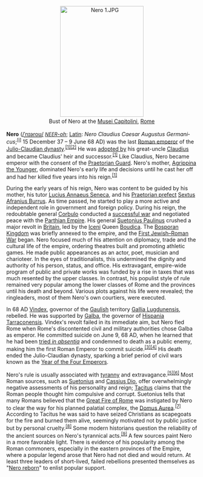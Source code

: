 <div class="photo" colspan="2" style="text-align: center; margin: 25px 0 10px;"><a class="image" href="https://en.wikipedia.org/wiki/File:Nero_1.JPG"><img alt="Nero 1.JPG" data-file-height="3436" data-file-width="2577" decoding="async" height="293" src="https://upload.wikimedia.org/wikipedia/commons/thumb/8/89/Nero_1.JPG/220px-Nero_1.JPG" srcset="https://upload.wikimedia.org/wikipedia/commons/thumb/8/89/Nero_1.JPG/330px-Nero_1.JPG 1.5x, //upload.wikimedia.org/wikipedia/commons/thumb/8/89/Nero_1.JPG/440px-Nero_1.JPG 2x" width="220"/></a><div style="line-height:normal;padding-bottom:0.2em;padding-top:0.2em;">Bust of Nero at the <a class="mw-redirect" href="https://en.wikipedia.org/wiki/Musei_Capitolini" title="Musei Capitolini">Musei Capitolini</a>, <a href="https://en.wikipedia.org/wiki/Rome" title="Rome">Rome</a></div></div>

[comment]: # 'breakpoint'
<p><b>Nero</b> (<span class="rt-commentedText nowrap"><span class="IPA nopopups noexcerpt"><a href="https://en.wikipedia.org/wiki/Help:IPA/English" title="Help:IPA/English">/<span style="border-bottom:1px dotted"><span title="/ˈ/: primary stress follows">ˈ</span><span title="'n' in 'nigh'">n</span><span title="/ɪər/: 'ear' in 'near'">ɪər</span><span title="/oʊ/: 'o' in 'code'">oʊ</span></span>/</a></span></span> <a href="https://en.wikipedia.org/wiki/Help:Pronunciation_respelling_key" title="Help:Pronunciation respelling key"><i title="English pronunciation respelling"><span style="font-size:90%">NEER</span>-oh</i></a>; <a class="mw-redirect" href="https://en.wikipedia.org/wiki/Latin_language" title="Latin language">Latin</a>: <i lang="la">Nero Claudius Caesar Augustus Germanicus</i>;<sup class="reference" id="cite_ref-1"><a href="#cite_note-1">[i]</a></sup> 15 December 37 – 9 June 68 AD) was the last <a href="https://en.wikipedia.org/wiki/Roman_emperor" title="Roman emperor">Roman emperor</a> of the <a href="https://en.wikipedia.org/wiki/Julio-Claudian_dynasty" title="Julio-Claudian dynasty">Julio-Claudian dynasty</a>.<sup class="reference" id="cite_ref-Jarus_2-0"><a href="#cite_note-Jarus-2">[1]</a></sup><sup class="reference" id="cite_ref-History.com_3-0"><a href="#cite_note-History.com-3">[2]</a></sup> He was <a class="mw-redirect" href="https://en.wikipedia.org/wiki/Adoption_in_Ancient_Rome" title="Adoption in Ancient Rome">adopted by</a> his great-uncle <a href="https://en.wikipedia.org/wiki/Claudius" title="Claudius">Claudius</a> and became Claudius' heir and successor.<sup class="reference" id="cite_ref-Jarus_2-1"><a href="#cite_note-Jarus-2">[1]</a></sup> Like Claudius, Nero became emperor with the consent of the <a href="https://en.wikipedia.org/wiki/Praetorian_Guard" title="Praetorian Guard">Praetorian Guard</a>. Nero's mother, <a href="https://en.wikipedia.org/wiki/Agrippina_the_Younger" title="Agrippina the Younger">Agrippina the Younger</a>, dominated Nero's early life and decisions until he cast her off and had her killed five years into his reign.<sup class="reference" id="cite_ref-Jarus_2-2"><a href="#cite_note-Jarus-2">[1]</a></sup>
</p><p>During the early years of his reign, Nero was content to be guided by his mother, his tutor <a class="mw-redirect" href="https://en.wikipedia.org/wiki/Seneca_the_younger" title="Seneca the younger">Lucius Annaeus Seneca</a>, and his <a href="https://en.wikipedia.org/wiki/Praetorian_prefect" title="Praetorian prefect">Praetorian prefect</a> <a href="https://en.wikipedia.org/wiki/Sextus_Afranius_Burrus" title="Sextus Afranius Burrus">Sextus Afranius Burrus</a>. As time passed, he started to play a more active and independent role in government and foreign policy. During his reign, the redoubtable general <a class="mw-redirect" href="https://en.wikipedia.org/wiki/Corbulo" title="Corbulo">Corbulo</a> conducted a <a href="https://en.wikipedia.org/wiki/Roman%E2%80%93Parthian_War_of_58%E2%80%9363" title="Roman–Parthian War of 58–63">successful war</a> and negotiated peace with the <a href="https://en.wikipedia.org/wiki/Parthian_Empire" title="Parthian Empire">Parthian Empire</a>. His general <a class="mw-redirect" href="https://en.wikipedia.org/wiki/Suetonius_Paulinus" title="Suetonius Paulinus">Suetonius Paulinus</a> crushed a major revolt in <a href="https://en.wikipedia.org/wiki/Roman_Britain" title="Roman Britain">Britain</a>, led by the <a href="https://en.wikipedia.org/wiki/Iceni" title="Iceni">Iceni</a> Queen <a href="https://en.wikipedia.org/wiki/Boudica" title="Boudica">Boudica</a>. The <a href="https://en.wikipedia.org/wiki/Bosporan_Kingdom" title="Bosporan Kingdom">Bosporan Kingdom</a> was briefly annexed to the empire, and the <a href="https://en.wikipedia.org/wiki/First_Jewish%E2%80%93Roman_War" title="First Jewish–Roman War">First Jewish–Roman War</a> began. Nero focused much of his attention on diplomacy, trade and the cultural life of the empire, ordering theatres built and promoting athletic games. He made public appearances as an actor, poet, musician and charioteer. In the eyes of traditionalists, this undermined the dignity and authority of his person, status, and office. His extravagant, empire-wide program of public and private works was funded by a rise in taxes that was much resented by the upper classes. In contrast, his populist style of rule remained very popular among the lower classes of Rome and the provinces until his death and beyond. Various plots against his life were revealed; the ringleaders, most of them Nero's own courtiers, were executed.
</p><p>In 68 AD <a class="mw-redirect" href="https://en.wikipedia.org/wiki/Vindex" title="Vindex">Vindex</a>, governor of the <a href="https://en.wikipedia.org/wiki/Gaul" title="Gaul">Gaulish</a> territory <a href="https://en.wikipedia.org/wiki/Gallia_Lugdunensis" title="Gallia Lugdunensis">Gallia Lugdunensis</a>, rebelled. He was supported by <a href="https://en.wikipedia.org/wiki/Galba" title="Galba">Galba</a>, the governor of <a href="https://en.wikipedia.org/wiki/Hispania_Tarraconensis" title="Hispania Tarraconensis">Hispania Tarraconensis</a>. Vindex's revolt failed in its immediate aim, but Nero fled Rome when Rome's discontented civil and military authorities chose Galba as emperor. He committed suicide on June 9, 68 AD, when he learned that he had been <a href="https://en.wikipedia.org/wiki/Trial_in_absentia" title="Trial in absentia">tried <i>in absentia</i></a> and condemned to death as a public enemy, making him the first Roman Emperor to commit suicide.<sup class="reference" id="cite_ref-4"><a href="#cite_note-4">[3]</a></sup><sup class="reference" id="cite_ref-5"><a href="#cite_note-5">[4]</a></sup> His death ended the Julio-Claudian dynasty, sparking a brief period of civil wars known as the <a href="https://en.wikipedia.org/wiki/Year_of_the_Four_Emperors" title="Year of the Four Emperors">Year of the Four Emperors</a>.
</p><p>Nero's rule is usually associated with <a href="https://en.wikipedia.org/wiki/Tyrant" title="Tyrant">tyranny</a> and extravagance.<sup class="reference" id="cite_ref-6"><a href="#cite_note-6">[5]</a></sup><sup class="reference" id="cite_ref-7"><a href="#cite_note-7">[6]</a></sup> Most Roman sources, such as <a href="https://en.wikipedia.org/wiki/Suetonius" title="Suetonius">Suetonius</a> and <a href="https://en.wikipedia.org/wiki/Cassius_Dio" title="Cassius Dio">Cassius Dio</a>, offer overwhelmingly negative assessments of his personality and reign; <a href="https://en.wikipedia.org/wiki/Tacitus" title="Tacitus">Tacitus</a> claims that the Roman people thought him compulsive and corrupt. Suetonius tells that many Romans believed that the <a href="https://en.wikipedia.org/wiki/Great_Fire_of_Rome" title="Great Fire of Rome">Great Fire of Rome</a> was instigated by Nero to clear the way for his planned palatial complex, the <a href="https://en.wikipedia.org/wiki/Domus_Aurea" title="Domus Aurea">Domus Aurea</a>.<sup class="reference" id="cite_ref-8"><a href="#cite_note-8">[7]</a></sup> According to Tacitus he was said to have seized Christians as scapegoats for the fire and burned them alive, seemingly motivated not by public justice but by personal cruelty.<sup class="reference" id="cite_ref-annals-xv-44_9-0"><a href="#cite_note-annals-xv-44-9">[8]</a></sup> Some modern historians question the reliability of the ancient sources on Nero's tyrannical acts.<sup class="reference" id="cite_ref-10"><a href="#cite_note-10">[9]</a></sup> A few sources paint Nero in a more favorable light. There is evidence of his popularity among the Roman commoners, especially in the eastern provinces of the Empire, where a popular legend arose that Nero had not died and would return. At least three leaders of short-lived, failed rebellions presented themselves as "<a href="https://en.wikipedia.org/wiki/Nero_Redivivus_legend" title="Nero Redivivus legend">Nero reborn</a>" to enlist popular support.
</p>